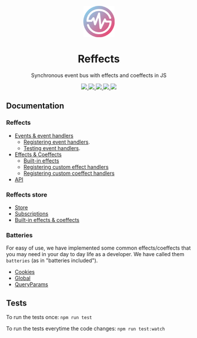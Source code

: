<p align="center">
   <img alt="reffects" src="./logo.png" height="85">
</p>
<h1 align="center">Reffects</h1>
<p align="center">Synchronous event bus with effects and coeffects in JS</p>

<p align="center">
  <a href="https://img.shields.io/npm/v/reffects">
    <img src="https://badgen.net/npm/v/reffects">
  </a> 
  <a href="https://github.com/trovit/reffects/actions">
    <img src="https://github.com/trovit/reffects/workflows/CI/badge.svg?branch=master">
  </a> 
  <a href="https://coveralls.io/github/trovit/reffects?branch=master">
    <img src="https://coveralls.io/repos/github/trovit/reffects/badge.svg?branch=master">
  </a>
  <a href="https://bundlephobia.com/result?p=reffects">
    <img src="https://badgen.net/bundlephobia/min/reffects">
  </a> 
  <a href="https://bundlephobia.com/result?p=reffects">
    <img src="https://badgen.net/bundlephobia/minzip/reffects">
  </a>
</p>

## Documentation

### Reffects

- [Events & event handlers](./docs/events_and_event_handlers.md)
  - [Registering event handlers](./docs/event_handlers.md).
  - [Testing event handlers](./docs/testing_event_handlers.md).
- [Effects & Coeffects](./docs/effects_and_coeffects.md)
  - [Built-in effects](./docs/built_in_effects.md)
  - [Registering custom effect handlers](./docs/custom_effects.md)
  - [Registering custom coeffect handlers](./docs/custom_coeffects.md)
- [API](./docs/api.md)

### Reffects store

- [Store](./docs/reffects_store/store_api.md)
- [Subscriptions](./docs/reffects_store/subscriptions_api.md)
- [Built-in effects & coeffects](docs/reffects_store/built_in_effects_coeffects.md)

### Batteries

For easy of use, we have implemented some common effects/coeffects that you may need in your day to day life as a developer. We have called them `batteries` (as in "batteries included").

- [Cookies](./packages/batteries/docs/cookies.md)
- [Global](./packages/batteries/docs/global.md)
- [QueryParams](./packages/batteries/docs/queryParams.md)

## Tests

To run the tests once: `npm run test`

To run the tests everytime the code changes: `npm run test:watch`
